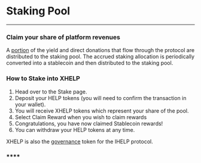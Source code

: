 # Staking Pool

****

### Claim your share of platform revenues

A [portion](../donation-distribution.md) of the yield and direct donations that flow through the protocol are distributed to the staking pool. The accrued staking allocation is periodically converted into a stablecoin and then distributed to the staking pool.&#x20;



### **How to Stake into XHELP**

1. Head over to the Stake page.&#x20;
2. Deposit your HELP tokens (you will need to confirm the transaction in your wallet).
3. You will receive XHELP tokens which represent your share of the pool.&#x20;
4. Select Claim Reward when you wish to claim rewards
5. Congratulations, you have now claimed Stablecoin rewards!
6. You can withdraw your HELP tokens at any time.&#x20;



XHELP is also the [governance](../governance.md) token for the IHELP protocol.&#x20;

### ****
